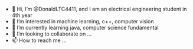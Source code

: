 - 👋 Hi, I’m @DonaldLTC4411, and I am an electrical engineering student in 4th year
- 👀 I’m interested in machine learning, c++, computer vision
- 🌱 I’m currently learning java, computer science fundamental
- 💞️ I’m looking to collaborate on ...
- 📫 How to reach me ...

<!---
DonaldLTC4411/DonaldLTC4411 is a ✨ special ✨ repository because its `README.md` (this file) appears on your GitHub profile.
You can click the Preview link to take a look at your changes.
--->
